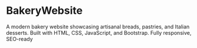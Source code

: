 # BakeryWebsite
 A modern bakery website showcasing artisanal breads, pastries, and Italian desserts. Built with HTML, CSS, JavaScript, and Bootstrap. Fully responsive, SEO-ready
